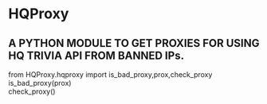 # HQProxy
<h2>A PYTHON MODULE TO GET PROXIES FOR USING HQ TRIVIA API FROM BANNED IPs.</h2>

from HQProxy.hqproxy import is_bad_proxy,prox,check_proxy<br>
is_bad_proxy(prox)<br>
check_proxy()
